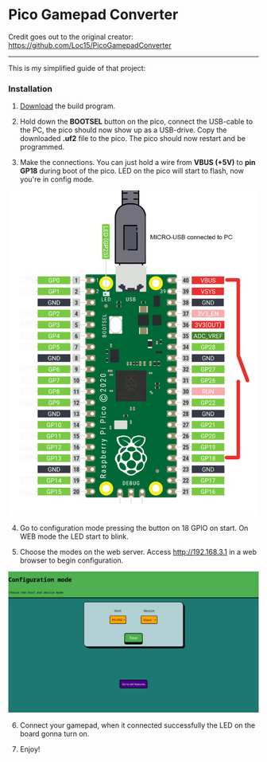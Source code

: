 # Pico Gamepad Converter

Credit goes out to the original creator: https://github.com/Loc15/PicoGamepadConverter

---

This is my simplified guide of that project: 

### Installation

1. [Download](https://github.com/Loc15/PicoGamepadConverter/releases) the build program.
   
2. Hold down the **BOOTSEL** button on the pico, connect the USB-cable to the PC, the pico should now show up as a USB-drive. Copy the downloaded **.uf2** file to the pico. The pico should now restart and be programmed.  

4. Make the connections. You can just hold a wire from **VBUS (+5V)** to **pin GP18** during boot of the pico. LED on the pico will start to flash, now you're in config mode. 

![schematic](./images/pico_pinout.png)

4. Go to configuration mode pressing the button on 18 GPIO on start. On WEB mode the LED start to blink.

5. Choose the modes on the web server. Access http://192.168.3.1 in a web browser to begin configuration.

![web_mode](./images/web_configurator.png)

6. Connect your gamepad, when it connected successfully the LED on the board gonna turn on.

7. Enjoy!


